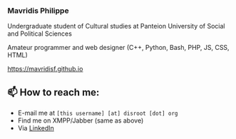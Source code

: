 ### Mavridis Philippe

Undergraduate student of Cultural studies at Panteion University of Social and Political Sciences

Amateur programmer and web designer (C++, Python, Bash, PHP, JS, CSS, HTML)

https://mavridisf.github.io

 ## 📫 How to reach me:
 - E-mail me at `[this username] [at] disroot [dot] org`
 - Find me on XMPP/Jabber (same as above)
 - Via [LinkedIn](https://www.linkedin.com/in/%CF%86%CE%AF%CE%BB%CE%B9%CF%80%CF%80%CE%BF%CF%82-%CE%BC%CE%B1%CF%85%CF%81%CE%AF%CE%B4%CE%B7%CF%82-a37965299/?locale=en_US)
